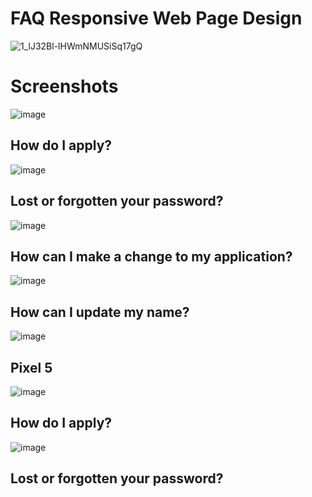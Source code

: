 # FAQ Responsive Web Page Design

![1_lJ32Bl-lHWmNMUSiSq17gQ](https://user-images.githubusercontent.com/72864817/171863780-16f7afb7-32a5-4547-a427-23c8a8ed0524.png)

# Screenshots

![image](https://user-images.githubusercontent.com/72864817/174757854-af37d2ad-e85f-41bb-bcae-04220289f83a.png)

## How do I apply?

![image](https://user-images.githubusercontent.com/72864817/174758403-b390a168-0f0f-469d-9896-b39a78f3a49b.png)

## Lost or forgotten your password?

![image](https://user-images.githubusercontent.com/72864817/174758738-878c1398-fb78-4018-9bb2-4a0f8bb90c3f.png)

## How can I make a change to my application?

![image](https://user-images.githubusercontent.com/72864817/174758857-5030ecf8-2e44-42cd-90eb-7b3a51dd86d3.png)

## How can I update my name?

![image](https://user-images.githubusercontent.com/72864817/174758959-d15e5bc1-29ce-4b15-b40c-63711c888a61.png)

## Pixel 5

![image](https://user-images.githubusercontent.com/72864817/174758271-07b0166f-70db-4e3b-b2de-d08a5dc980d5.png)

## How do I apply?

![image](https://user-images.githubusercontent.com/72864817/174759273-19e9b48d-fb7a-4343-819d-c0d0b0b0e899.png)

## Lost or forgotten your password?



##



##

